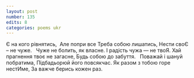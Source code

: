 ```yaml
---
layout: post
number: 135
edits: 8
categories: poems ukr
---
```


Є на кого рівнятись, 
Але попри все 
Треба собою лишатись,
Нести своЄ – не чуже. 
 
Чуже не болить, як власне. 
І радість чужа — не твоЯ. 
Хай прагнення твoє не загасне, 
Будь собою до забуття. 
 
Поважай і шануй побратима, 
Підбадьорюй його повсякчас. 
Як разом з тобою горе нестИме, 
За важче берись кожен раз. 
